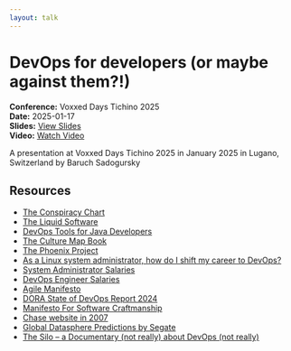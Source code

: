 ```yaml
---
layout: talk
---
```


# DevOps for developers (or maybe against them?!)

**Conference:** Voxxed Days Tichino 2025  
**Date:** 2025-01-17  
**Slides:** [View Slides](https://drive.google.com/file/d/1tEq3nDK7Gx00nZ1yYrZkN-o6AFkBFY7M/view)  
**Video:** [Watch Video](https://www.youtube.com/watch?v=uTEL8Ff1Zvk)  

A presentation at Voxxed Days Tichino 2025  in
                    January 2025 in
                    Lugano, Switzerland by 
                    Baruch Sadogursky

## Resources

- [The Conspiracy Chart](https://twitter.com/abbieasr/status/1462953203067240450)
- [The Liquid Software](https://amzn.to/3Nvx4ir)
- [DevOps Tools for Java Developers](https://amzn.to/3Ny2xAB)
- [The Culture Map Book](https://amzn.to/3IBF6TT)
- [The Phoenix Project](https://itrevolution.com/product/the-phoenix-project/)
- [As a Linux system administrator, how do I shift my career to DevOps?](https://www.quora.com/As-a-Linux-system-administrator-how-do-I-shift-my-career-to-DevOps/answer/Disha-Rathod-10?no_redirect=1)
- [System Administrator Salaries](https://www.ziprecruiter.com/Salaries/System-Administrator-Salary)
- [DevOps Engineer Salaries](https://www.ziprecruiter.com/Salaries/Devops-Engineer-Salary)
- [Agile Manifesto](https://agilemanifesto.org/)
- [DORA State of DevOps Report 2024](https://cloud.google.com/devops/state-of-devops?hl=en)
- [Manifesto For Software Craftmanship](https://manifesto.softwarecraftsmanship.org/)
- [Chase website in 2007](https://web.archive.org/web/20070708221025/http://www.chase.com/)
- [Global Datasphere Predictions by Segate](https://www.seagate.com/files/www-content/our-story/trends/files/idc-seagate-dataage-whitepaper.pdf)
- [The Silo – a Documentary (not really) about DevOps (not really)](https://tv.apple.com/us/show/silo/umc.cmc.3yksgc857px0k0rqe5zd4jice)

<!-- Source: https://speaking.jbaru.ch/7y4wIa/devops-for-developers-or-maybe-against-them -->
